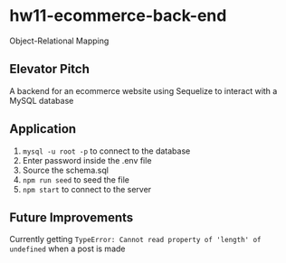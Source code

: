 # hw11-ecommerce-back-end
Object-Relational Mapping

## Elevator Pitch

A backend for an ecommerce website using Sequelize to interact with a MySQL database 

## Application

1. `mysql -u root -p` to connect to the database 
2. Enter password inside the .env file
3. Source the schema.sql
4. `npm run seed` to seed the file
5. `npm start` to connect to the server

## Future Improvements

Currently getting `TypeError: Cannot read property of 'length' of undefined` when a post is made